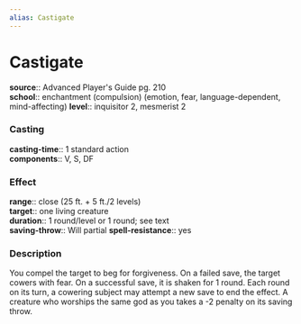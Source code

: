 ```yaml
---
alias: Castigate
---
```


# Castigate 

**source**:: Advanced Player's Guide pg. 210  
**school**:: enchantment (compulsion) (emotion, fear, language-dependent, mind-affecting)
**level**:: inquisitor 2, mesmerist 2

### Casting 

**casting-time**:: 1 standard action  
**components**:: V, S, DF

### Effect 

**range**:: close (25 ft. + 5 ft./2 levels)  
**target**:: one living creature  
**duration**:: 1 round/level or 1 round; see text  
**saving-throw**:: Will partial
**spell-resistance**:: yes

### Description 

You compel the target to beg for forgiveness. On a failed save, the target cowers with fear. On a successful save, it is shaken for 1 round. Each round on its turn, a cowering subject may attempt a new save to end the effect. A creature who worships the same god as you takes a -2 penalty on its saving throw.


